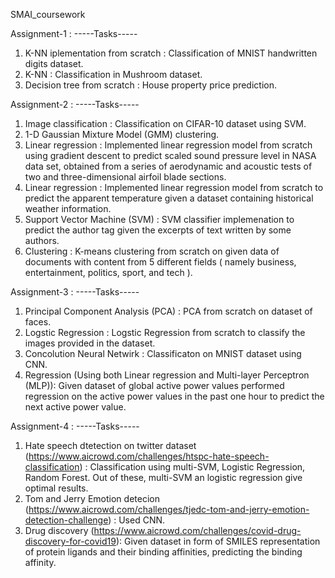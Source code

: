 SMAI_coursework

Assignment-1 :
-----Tasks-----
1. K-NN iplementation from scratch : Classification of MNIST handwritten digits dataset.
2. K-NN : Classification in Mushroom dataset.
3. Decision tree from scratch : House property price prediction.

Assignment-2 :
-----Tasks-----
1. Image classification : Classification on CIFAR-10 dataset using SVM.
2. 1-D Gaussian Mixture Model (GMM) clustering.
3. Linear regression : Implemented linear regression model from scratch using gradient descent to predict scaled sound pressure level in NASA data set, obtained from a series of aerodynamic and acoustic tests of two and three-dimensional airfoil blade sections.
4. Linear regression : Implemented linear regression model from scratch to predict the apparent temperature given a dataset containing historical weather information.
5. Support Vector Machine (SVM) : SVM classifier implemenation to predict the author tag given the excerpts of text written by some authors.
6. Clustering : K-means clustering from scratch on given data of documents with content from 5 different fields ( namely business, entertainment, politics, sport, and tech ).

Assignment-3 :
-----Tasks-----
1. Principal Component Analysis (PCA) : PCA from scratch on dataset of faces.
2. Logstic Regression : Logstic Regression from scratch to classify the images provided in the dataset.
3. Concolution Neural Netwirk : Classificaton on MNIST dataset using CNN.
4. Regression (Using both Linear regression and Multi-layer Perceptron (MLP)): Given dataset of global active power values performed regression on the active power values in the past one hour to predict the next active power value.

Assignment-4 :
-----Tasks-----
1. Hate speech dtetection on twitter dataset (https://www.aicrowd.com/challenges/htspc-hate-speech-classification) : Classification using multi-SVM, Logistic Regression, Random Forest. Out of these, multi-SVM an logistic regression give optimal results.
2. Tom and Jerry Emotion detecion (https://www.aicrowd.com/challenges/tjedc-tom-and-jerry-emotion-detection-challenge) : Used CNN.
3. Drug discovery (https://www.aicrowd.com/challenges/covid-drug-discovery-for-covid19): Given dataset in form of SMILES representation of protein ligands and their binding affinities, predicting the binding affinity.
